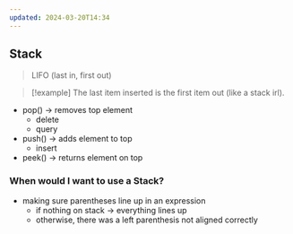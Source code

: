 ```yaml
---
updated: 2024-03-20T14:34
---
```

## Stack
> LIFO (last in, first out)

> [!example]
> The last item inserted is the first item out (like a stack irl).

- pop() -> removes top element
	- delete
	- query
- push() -> adds element to top
	- insert
- peek() -> returns element on top

### When would I want to use a Stack?
- making sure parentheses line up in an expression
	- if nothing on stack -> everything lines up
	- otherwise, there was a left parenthesis not aligned correctly